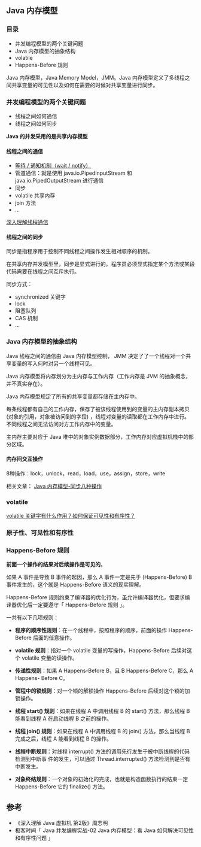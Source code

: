 ## Java 内存模型

### 目录

- 并发编程模型的两个关键问题
- Java 内存模型的抽象结构
- volatile
- Happens-Before 规则



Java 内存模型，Java Memory Model，JMM。Java 内存模型定义了多线程之间共享变量的可见性以及如何在需要的时候对共享变量进行同步。



### 并发编程模型的两个关键问题

- 线程之间如何通信
- 线程之间如何同步



**Java 的并发采用的是共享内存模型**



#### 线程之间的通信

- [等待 / 通知机制（wait / notify）](https://github.com/chenqingyun/all-in-java/blob/master/note/Java%20%E5%B9%B6%E5%8F%91%E7%BC%96%E7%A8%8B/%E7%AD%89%E5%BE%85%E9%80%9A%E7%9F%A5%E6%9C%BA%E5%88%B6%EF%BC%9Await%20%E5%92%8C%20notify.md)
- 管道通信：就是使用 java.io.PipedInputStream 和 java.io.PipedOutputStream 进行通信
- 同步
- volatile 共享内存
- join 方法
- ...



[深入理解线程通信](https://crossoverjie.top/2018/03/16/java-senior/thread-communication/)

#### 线程之间的同步

同步是指程序用于控制不同线程之间操作发生相对顺序的机制。

在共享内存并发模型里，同步是显式进行的。程序员必须显式指定某个方法或某段代码需要在线程之间互斥执行。



同步方式：

- synchronized 关键字
- lock
- 阻塞队列
- CAS 机制
- ...



### Java 内存模型的抽象结构

Java 线程之间的通信由 Java 内存模型控制， JMM 决定了了一个线程对一个共享变量的写入何时对另一个线程可见。

Java 内存模型将内存划分为主内存与工作内存（工作内存是 JVM 的抽象概念，并不真实存在）。

Java 内存模型规定了所有的共享变量都存储在主内存中。

每条线程都有自己的工作内存，保存了被该线程使用到的变量的主内存副本拷贝 (对象的引用，对象被访问到的字段) ，线程对变量的读取都在工作内存中进行。不同线程之间无法访问对方工作内存中的变量。

主内存主要对应于 Java 堆中的对象实例数据部分，工作内存对应虚拟机栈中的部分区域。



#### 内存间交互操作
8种操作：lock，unlock，read，load，use，assign，store，write

相关文章：
[Java 内存模型-同步八种操作](https://blog.csdn.net/timchen525/article/details/80412699)



### volatile
[volatile 关键字有什么作用？如何保证可见性和有序性？](https://github.com/chenqingyun/all-in-java/blob/master/note/Java%20%E5%B9%B6%E5%8F%91%E7%BC%96%E7%A8%8B/volatile%20%E5%85%B3%E9%94%AE%E5%AD%97.md)



### 原子性、可见性和有序性



### Happens-Before 规则

**前面一个操作的结果对后续操作是可见的**。

如果 A 事件是导致 B 事件的起因，那么 A 事件一定是先于 (Happens-Before) B 事件发生的，这个就是 Happens-Before 语义的现实理解。

Happens-Before 规则约束了编译器的优化行为，虽允许编译器优化，但要求编译器优化后一定要遵守「 Happens-Before 规则 」。



一共有以下几项规则：

- **程序的顺序性规则**：在一个线程中，按照程序的顺序，前面的操作 Happens-Before 后面的任意操作。

- **volatile 规则**：指对一个 volatile 变量的写操作，Happens-Before 后续对这个 volatile 变量的读操作。

- **传递性规则**：如果 A Happens-Before B，且 B Happens-Before C，那么 A Happens- Before C。

- **管程中的锁规则**：对一个锁的解锁操作 Happens-Before 后续对这个锁的加锁操作。

- **线程 start() 规则**：如果在线程 A 中调用线程 B 的 start() 方法，那么线程 B 能看到线程 A 在启动线程 B 之前的操作。

- **线程 join() 规则**：如果在线程 A 中调用线程 B 的 join() 方法，那么当线程 B 完成之后，线程 A 能看到线程 B 的操作。

- **线程中断规则**：对线程 interrupt() 方法的调用先行发生于被中断线程的代码检测到中断事
  件的发生，可以通过 Thread.interrupted() 方法检测到是否有中断发生。

- **对象终结规则**：一个对象的初始化的完成，也就是构造函数执行的结束一定 Happens-Before 它的 finalize() 方法。

  

## 参考

- 《深入理解 Java 虚拟机 第2版》周志明
- 极客时间「 Java 并发编程实战-02 Java 内存模型：看 Java 如何解决可见性和有序性问题 」


